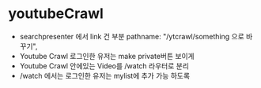# youtubeCrawl

* searchpresenter 에서 link 건 부분 pathname: "/ytcrawl/something 으로 바꾸기",
* Youtube Crawl 로그인한 유저는 make private버튼 보이게
* Youtube Crawl 안에있는 Video를 /watch 라우터로 분리
* /watch 에서는 로그인한 유저는 mylist에 추가 가능 하도록
